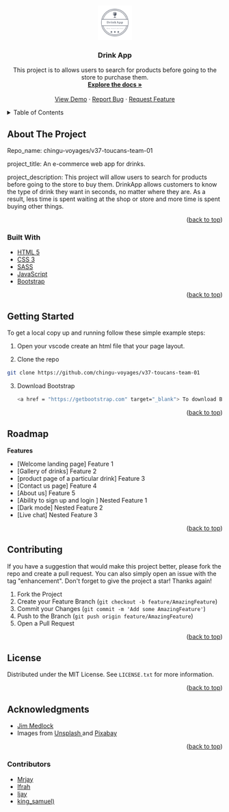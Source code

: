 <div id="top"></div>
<!--
*** Thanks for checking out the Best-README-Template. If you have a suggestion
*** that would make this better, please fork the repo and create a pull request
*** or simply open an issue with the tag "enhancement".
*** Don't forget to give the project a star!
*** Thanks again! Now go create something AMAZING! :D
-->



<!-- PROJECT SHIELDS -->
<!--
*** I'm using markdown "reference style" links for readability.
*** Reference links are enclosed in brackets [ ] instead of parentheses ( ).
*** See the bottom of this document for the declaration of the reference variables
*** for contributors-url, forks-url, etc. This is an optional, concise syntax you may use.
*** https://www.markdownguide.org/basic-syntax/#reference-style-links
-->

<!-- [![Contributors][contributors-shield]][contributors-url]
[![Forks][forks-shield]][forks-url]
[![Stargazers][stars-shield]][stars-url]
[![Issues][issues-shield]][issues-url]
[![MIT License][license-shield]][license-url]
[![LinkedIn][linkedin-shield]][linkedin-url] -->



<!-- PROJECT LOGO -->
<br />
<div align="center">
  <a href="https://github.com/https://github.comchingu-voyages/v37-toucans-team-01">
    <img src="assets/images/logo/logo.png" alt="Logo" width="80" height="80">
  </a>

<h3 align="center">Drink App</h3>

  <p align="center">
    This project is to allows users to search for products before going to the store to purchase them. 
    <br />
    <a href="https://github.com/chingu-voyages
/
v37-toucans-team-01"><strong>Explore the docs »</strong></a>
    <br />
    <br />
    <a href="https://drink-app-project.netlify.app/">View Demo</a>
    ·
    <a href="https://github.com/chingu-voyages
/
v37-toucans-team-01">Report Bug</a>
    ·
    <a href="https://github.com/chingu-voyages
/
v37-toucans-team-01/issues">Request Feature</a>
  </p>
</div>



<!-- TABLE OF CONTENTS -->
<details>
  <summary>Table of Contents</summary>
  <ol>
    <li>
      <a href="#about-the-project">About The Project</a>
      <ul>
          <li><a href="#built-with">Built With</a></li>
          <li><a href="#getting-started">Getting Started</a></li>
          <li><a href="#roadmap">Roadmap</a></li>
          <li><a href="#contributing">Contributing</a></li>
          <li><a href="#license">License</a></li>
          <li><a href="#acknowledgments">Acknowledgments</a></li>
          <li><a href="#contributors">Contributors</a></li>
      </ul>
    </li>      
  </ol>
</details>



<!-- ABOUT THE PROJECT -->
## About The Project

<!-- [![Product Name Screen Shot][product-screenshot]](https://example.com) -->

Repo_name: chingu-voyages/v37-toucans-team-01

project_title: An e-commerce web app for drinks. 

project_description: This project will allow users to search for products before going to the store to buy them.
DrinkApp allows customers to know the type of drink they want in seconds, no matter where they are. As a result, less time is spent waiting at the shop or store and more time is spent buying other things.

<p align="right">(<a href="#top">back to top</a>)</p>



### Built With

* [HTML 5](https:html.com/)
* [CSS 3](https://www.w3.org/TR/CSS/#css)
* [SASS](https://sass-lang.com/)
* [JavaScript](https://www.javascript.com/)
* [Bootstrap](https://getbootstrap.com)


<p align="right">(<a href="#top">back to top</a>)</p>



<!-- GETTING STARTED -->
## Getting Started
To get a local copy up and running follow these simple example steps:

1. Open your vscode create an html file that your page layout.
  

 2. Clone the repo
   ```sh
   git clone https://github.com/chingu-voyages/v37-toucans-team-01
   ```
3. Download Bootstrap
   ```sh
   <a href = "https://getbootstrap.com" target="_blank"> To download Bootstrap</a>
   ```


  

<p align="right">(<a href="#top">back to top</a>)</p>



<!-- USAGE EXAMPLES -->
<!-- ## Usage

Use this space to show useful examples of how a project can be used. Additional screenshots, code examples and demos work well in this space. You may also link to more resources.

_For more examples, please refer to the [Documentation](https://example.com)_ -->

<!-- ROADMAP -->
## Roadmap
**Features**


- [Welcome landing page] Feature 1
- [Gallery of drinks] Feature 2
- [product page of a particular drink] Feature 3
- [Contact us page] Feature 4
- [About us] Feature 5
- [Ability to sign up and login ] Nested Feature 1
- [Dark mode] Nested Feature 2
- [Live chat] Nested Feature 3

<p align="right">(<a href="#top">back to top</a>)</p>



<!-- CONTRIBUTING -->
## Contributing

If you have a suggestion that would make this project better, please fork the repo and create a pull request. You can also simply open an issue with the tag "enhancement".
Don't forget to give the project a star! Thanks again!

1. Fork the Project
2. Create your Feature Branch (`git checkout -b feature/AmazingFeature`)
3. Commit your Changes (`git commit -m 'Add some AmazingFeature'`)
4. Push to the Branch (`git push origin feature/AmazingFeature`)
5. Open a Pull Request

<p align="right">(<a href="#top">back to top</a>)</p>



<!-- LICENSE -->
## License
Distributed under the MIT License. See 
`LICENSE.txt` for more information.


<!-- I believe when we finally deploy we put the link of the project -->

<!-- Project Link: [https://github.com/github_username/repo_name](https://github.com/github_username/repo_name) -->

<p align="right">(<a href="#top">back to top</a>)</p>



<!-- ACKNOWLEDGMENTS -->
## Acknowledgments
* [Jim Medlock](https://github.com/jdmedlock)
* Images from [Unsplash ](https://unsplash.com/) and [Pixabay ](https://www.pexels.com/) 


<p align="right">(<a href="#top">back to top</a>)</p>

### Contributors
* [Mrjay](https://github.com/Jaybabaa)
* [Ifrah](https://github.com/i-f-r-a-h)
* [Ijay](https://github.com/ijayhub)
* [king_samuel)](https://github.com/frugalcodes)


<!-- MARKDOWN LINKS & IMAGES -->
<!-- https://www.markdownguide.org/basic-syntax/#reference-style-links -->
[contributors-shield]: https://img.shields.io/github/contributors/github_username/repo_name.svg?style=for-the-badge
[contributors-url]: https://github.com/github_username/repo_name/graphs/contributors
[forks-shield]: https://img.shields.io/github/forks/github_username/repo_name.svg?style=for-the-badge
[forks-url]: https://github.com/github_username/repo_name/network/members
[stars-shield]: https://img.shields.io/github/stars/github_username/repo_name.svg?style=for-the-badge
[stars-url]: https://github.com/github_username/repo_name/stargazers
[issues-shield]: https://img.shields.io/github/issues/github_username/repo_name.svg?style=for-the-badge
[issues-url]: https://github.com/github_username/repo_name/issues
[license-shield]: https://img.shields.io/github/license/github_username/repo_name.svg?style=for-the-badge
[license-url]: https://github.com/github_username/repo_name/blob/master/LICENSE.txt
[linkedin-shield]: https://img.shields.io/badge/-LinkedIn-black.svg?style=for-the-badge&logo=linkedin&colorB=555
[linkedin-url]: https://linkedin.com/in/linkedin_username
[product-screenshot]: images/screenshot.png